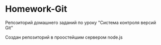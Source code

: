 # Homework-Git
 Репозиторий домашнего заданий по уроку "Система контроля версий Git"

 Создан репозиторий в проостейшим сервером node.js
